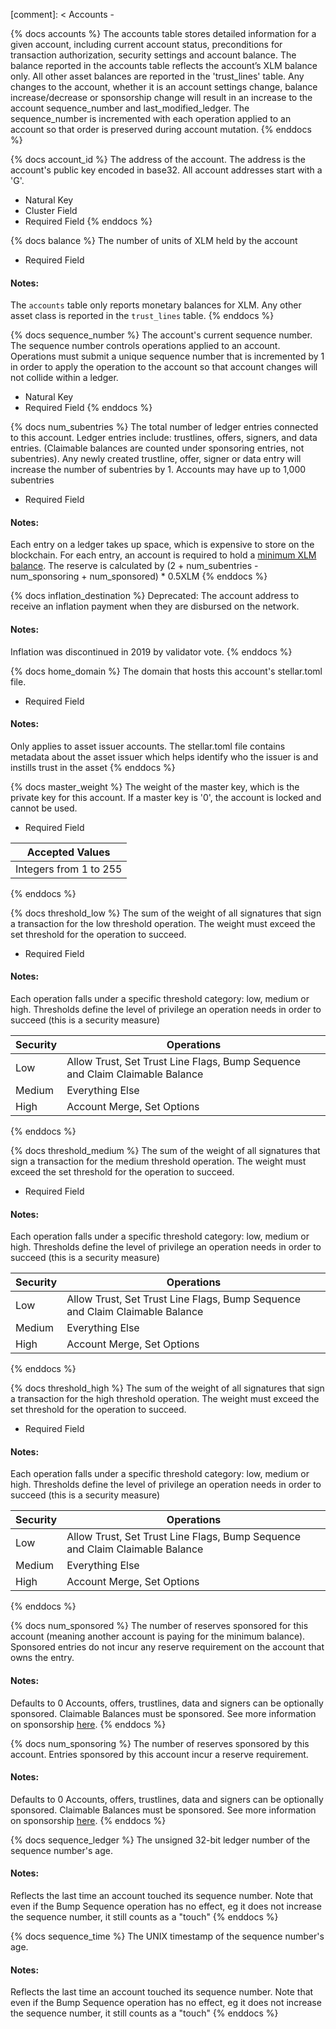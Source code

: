 [comment]: < Accounts -

{% docs accounts %}
The accounts table stores detailed information for a given account, including current account status, preconditions for transaction authorization, security settings and account balance. The balance reported in the accounts table reflects the account’s XLM balance only. All other asset balances are reported in the 'trust_lines' table.
Any changes to the account, whether it is an account settings change, balance increase/decrease or sponsorship change will result in an increase to the account sequence_number and last_modified_ledger. The sequence_number is incremented with each operation applied to an account so that order is preserved during account mutation.
{% enddocs %}

{% docs account_id %}
The address of the account. The address is the account's public key encoded in base32. All account addresses start with a 'G'.

- Natural Key
- Cluster Field
- Required Field
  {% enddocs %}

{% docs balance %}
The number of units of XLM held by the account

- Required Field

#### Notes:

The `accounts` table only reports monetary balances for XLM. Any other asset class is reported in the `trust_lines` table.
{% enddocs %}

{% docs sequence_number %}
The account's current sequence number. The sequence number controls operations applied to an account. Operations must submit a unique sequence number that is incremented by 1 in order to apply the operation to the account so that account changes will not collide within a ledger.

- Natural Key
- Required Field
  {% enddocs %}

{% docs num_subentries %}
The total number of ledger entries connected to this account. Ledger entries include: trustlines, offers, signers, and data entries. (Claimable balances are counted under sponsoring entries, not subentries). Any newly created trustline, offer, signer or data entry will increase the number of subentries by 1. Accounts may have up to 1,000 subentries

- Required Field

#### Notes:

Each entry on a ledger takes up space, which is expensive to store on the blockchain. For each entry, an account is required to hold a [minimum XLM balance](https://developers.stellar.org/docs/fundamentals-and-concepts/lumens#minimum-balance). The reserve is calculated by (2 + num_subentries - num_sponsoring + num_sponsored) \* 0.5XLM
{% enddocs %}

{% docs inflation_destination %}
Deprecated: The account address to receive an inflation payment when they are disbursed on the network.

#### Notes:

Inflation was discontinued in 2019 by validator vote.
{% enddocs %}

{% docs home_domain %}
The domain that hosts this account's stellar.toml file.

- Required Field

#### Notes:

Only applies to asset issuer accounts. The stellar.toml file contains metadata about the asset issuer which helps identify who the issuer is and instills trust in the asset
{% enddocs %}

{% docs master_weight %}
The weight of the master key, which is the private key for this account. If a master key is '0', the account is locked and cannot be used.

- Required Field

| Accepted Values        |
| ---------------------- |
| Integers from 1 to 255 |

{% enddocs %}

{% docs threshold_low %}
The sum of the weight of all signatures that sign a transaction for the low threshold operation. The weight must exceed the set threshold for the operation to succeed.

- Required Field

#### Notes:

Each operation falls under a specific threshold category: low, medium or high. Thresholds define the level of privilege an operation needs in order to succeed (this is a security measure)

| Security | Operations                                                                   |
| -------- | ---------------------------------------------------------------------------- |
| Low      | Allow Trust, Set Trust Line Flags, Bump Sequence and Claim Claimable Balance |
| Medium   | Everything Else                                                              |
| High     | Account Merge, Set Options                                                   |

{% enddocs %}

{% docs threshold_medium %}
The sum of the weight of all signatures that sign a transaction for the medium threshold operation. The weight must exceed the set threshold for the operation to succeed.

- Required Field

#### Notes:

Each operation falls under a specific threshold category: low, medium or high. Thresholds define the level of privilege an operation needs in order to succeed (this is a security measure)

| Security | Operations                                                                   |
| -------- | ---------------------------------------------------------------------------- |
| Low      | Allow Trust, Set Trust Line Flags, Bump Sequence and Claim Claimable Balance |
| Medium   | Everything Else                                                              |
| High     | Account Merge, Set Options                                                   |

{% enddocs %}

{% docs threshold_high %}
The sum of the weight of all signatures that sign a transaction for the high threshold operation. The weight must exceed the set threshold for the operation to succeed.

- Required Field

#### Notes:

Each operation falls under a specific threshold category: low, medium or high. Thresholds define the level of privilege an operation needs in order to succeed (this is a security measure)

| Security | Operations                                                                   |
| -------- | ---------------------------------------------------------------------------- |
| Low      | Allow Trust, Set Trust Line Flags, Bump Sequence and Claim Claimable Balance |
| Medium   | Everything Else                                                              |
| High     | Account Merge, Set Options                                                   |

{% enddocs %}

{% docs num_sponsored %}
The number of reserves sponsored for this account (meaning another account is paying for the minimum balance). Sponsored entries do not incur any reserve requirement on the account that owns the entry.

#### Notes:

Defaults to 0
Accounts, offers, trustlines, data and signers can be optionally sponsored. Claimable Balances must be sponsored. See more information on sponsorship [here](https://developers.stellar.org/docs/encyclopedia/sponsored-reserves).
{% enddocs %}

{% docs num_sponsoring %}
The number of reserves sponsored by this account. Entries sponsored by this account incur a reserve requirement.

#### Notes:

Defaults to 0
Accounts, offers, trustlines, data and signers can be optionally sponsored. Claimable Balances must be sponsored. See more information on sponsorship [here](https://developers.stellar.org/docs/encyclopedia/sponsored-reserves).
{% enddocs %}

{% docs sequence_ledger %}
The unsigned 32-bit ledger number of the sequence number's age.

#### Notes:

Reflects the last time an account touched its sequence number. Note that even if the Bump Sequence operation has no effect, eg it does not increase the sequence number, it still counts as a "touch"
{% enddocs %}

{% docs sequence_time %}
The UNIX timestamp of the sequence number's age.

#### Notes:

Reflects the last time an account touched its sequence number. Note that even if the Bump Sequence operation has no effect, eg it does not increase the sequence number, it still counts as a "touch"
{% enddocs %}
